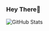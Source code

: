 ### Hey There👋
<!---
Shr1ramN/Shr1ramN is a ✨ special ✨ repository because its `README.md` (this file) appears on your GitHub profile.
You can click the Preview link to take a look at your changes.
--->
![GitHub Stats](https://github-readme-stats.vercel.app/api?username=Shr1ramN&theme=dark)
